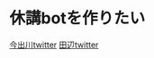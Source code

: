 # 休講botを作りたい

[今出川twitter](https://twitter.com/kyuko_imadegawa)
[田辺twitter](https://twitter.com/kyuko_tanabe)
